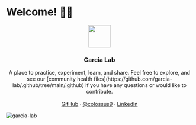 # Welcome! 👋😄

<p align="center">
  <img src="https://user-images.githubusercontent.com/3791941/133463950-8931c284-b96a-4ae4-913a-149bcd48d3d5.png" width="60" height="60">

  <h3 align="center">Garcia Lab</h3>
  <p align="center">
    A place to practice, experiment, learn, and share. Feel free to explore, and see our [community health files](https://github.com/garcia-lab/.github/tree/main/.github) if you have any questions or would like to contribute.
    <br><br>
    <a href="https://github.com">GitHub</a>
    ·
    <a href="https://github.com/colossus9">@colossus9</a>
    ·
    <a href="https://www.linkedin.com/in/jrgarcia786/">LinkedIn</a>
  </p>
</p>

![garcia-lab](https://user-images.githubusercontent.com/3791941/133464874-153dddd6-b950-4777-ae7e-9d9c82fd7625.jpg)
